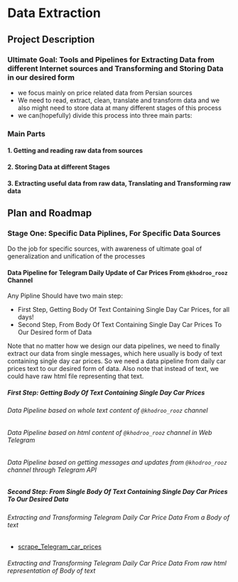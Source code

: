 # Data Extraction
## Project Description
### Ultimate Goal: Tools and Pipelines for Extracting Data from different Internet sources and Transforming and Storing Data in our desired form
- we focus mainly on price related data from Persian sources 
- We need to read, extract, clean, translate and transform data and we also might need to store data at many different stages of this process
- we can(hopefully) divide this process into three main parts:
### Main Parts

#### 1. Getting and reading raw data from sources
#### 2. Storing Data at different Stages
#### 3. Extracting useful data from raw data, Translating and Transforming raw data

## Plan and Roadmap
### Stage One: Specific Data Piplines, For Specific Data Sources
Do the job for specific sources, with awareness of ultimate goal of generalization and unification of the processes
#### Data Pipeline for Telegram Daily Update of Car Prices From  `@khodroo_rooz` Channel
Any Pipline Should have two main step:
- First Step, Getting Body Of Text Containing Single Day Car Prices, for all days!
- Second Step, From Body Of Text Containing Single Day Car Prices To Our Desired form of Data

Note that no matter how we design our data pipelines, we need to finally extract our data from single messages,
which here usually is body of text containing single day car prices. So we need a data pipeline from daily car prices 
text to our desired form of data. Also note that instead of text, we could have raw html file representing that text. 


##### First Step: Getting Body Of Text Containing Single Day Car Prices

###### Data Pipeline based on whole text content of `@khodroo_rooz`  channel
###### Data Pipeline based on html content of `@khodroo_rooz`  channel in Web Telegram  
###### Data Pipeline based on getting messages and updates from `@khodroo_rooz`  channel through Telegram API


##### Second Step: From Single Body Of Text Containing Single Day Car Prices To Our Desired Data
###### Extracting and Transforming Telegram Daily Car Price Data From a Body of text 
- [scrape_Telegram_car_prices](scrape_Telegram_car_prices.py)

###### Extracting and Transforming Telegram Daily Car Price Data From raw html representation of Body of text

